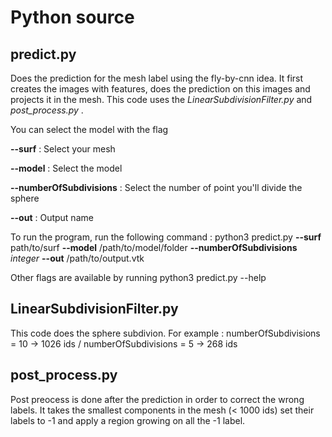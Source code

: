 # Python source

## predict.py
Does the prediction for the mesh label using the fly-by-cnn idea. It first creates the images with features, does the prediction on this images and projects it in the mesh. This code uses the *LinearSubdivisionFilter.py* and *post_process.py* .

You can select the model with the flag 

__--surf__ : Select your mesh

__--model__ : Select the model

__--numberOfSubdivisions__ : Select the number of point you'll divide the sphere 

__--out__ : Output name


To run the program, run the following command : 
python3 predict.py __--surf__ path/to/surf __--model__ /path/to/model/folder __--numberOfSubdivisions__ *integer* __--out__ /path/to/output.vtk

Other flags are available by running python3 predict.py --help

## LinearSubdivisionFilter.py
This code does the sphere subdivion. For example : numberOfSubdivisions = 10 -> 1026 ids / numberOfSubdivisions = 5 -> 268 ids 

## post_process.py
Post preocess is done after the prediction in order to correct the wrong labels. It takes the smallest components in the mesh (< 1000 ids) set their labels to -1 and apply a region growing on all the -1 label.
